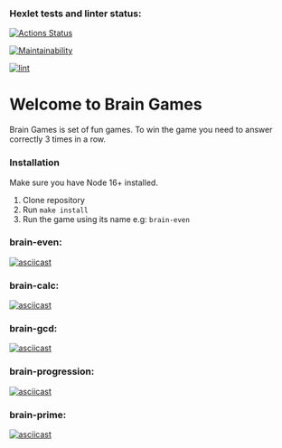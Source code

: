 ### Hexlet tests and linter status:
[![Actions Status](https://github.com/vladsholokhov/frontend-project-lvl1/workflows/hexlet-check/badge.svg)](https://github.com/vladsholokhov/frontend-project-lvl1/actions)


[![Maintainability](https://api.codeclimate.com/v1/badges/55f5a25cbd02b099eb07/maintainability)](https://codeclimate.com/github/vladsholokhov/frontend-project-lvl1/maintainability)

[![lint](https://github.com/vladsholokhov/frontend-project-lvl1/actions/workflows/lint.yml/badge.svg)](https://github.com/vladsholokhov/frontend-project-lvl1/actions)

# Welcome to Brain Games

Brain Games is set of fun games. To win the game you need to answer correctly 3 times in a row.

### Installation
Make sure you have Node 16+ installed.

1. Clone repository
2. Run `make install`
3. Run the game using its name e.g: `brain-even`

### brain-even:
[![asciicast](https://asciinema.org/a/RxhNgLui9od1FJSxxkDqtBrae.svg)](https://asciinema.org/a/RxhNgLui9od1FJSxxkDqtBrae)

### brain-calc:
[![asciicast](https://asciinema.org/a/hrYf0ZLqUN0KSAlv8g4SWex8Z.svg)](https://asciinema.org/a/hrYf0ZLqUN0KSAlv8g4SWex8Z)

### brain-gcd:
[![asciicast](https://asciinema.org/a/bgfbSwAtFvesRVnuGd35wC6Lk.svg)](https://asciinema.org/a/bgfbSwAtFvesRVnuGd35wC6Lk)

### brain-progression:
[![asciicast](https://asciinema.org/a/tO8HblIShZI6NU1d3t7xIfQnd.svg)](https://asciinema.org/a/tO8HblIShZI6NU1d3t7xIfQnd)

### brain-prime:
[![asciicast](https://asciinema.org/a/5jX34wRkOmJwEZcN7mH8jwCnq.svg)](https://asciinema.org/a/5jX34wRkOmJwEZcN7mH8jwCnq)

